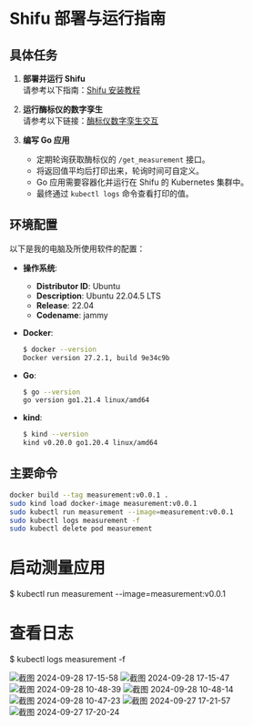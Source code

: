 # Shifu 部署与运行指南

## 具体任务

1. **部署并运行 Shifu**  
   请参考以下指南：[Shifu 安装教程](https://shifu.dev/docs/tutorials/demo-install/)

2. **运行酶标仪的数字孪生**  
   请参考以下链接：[酶标仪数字孪生交互](https://shifu.dev/docs/tutorials/demo-try/#3-interact-with-the-microplate-reader)

3. **编写 Go 应用**  
   - 定期轮询获取酶标仪的 `/get_measurement` 接口。
   - 将返回值平均后打印出来，轮询时间可自定义。
   - Go 应用需要容器化并运行在 Shifu 的 Kubernetes 集群中。
   - 最终通过 `kubectl logs` 命令查看打印的值。

## 环境配置

以下是我的电脑及所使用软件的配置：

- **操作系统**: 
  - **Distributor ID**: Ubuntu
  - **Description**: Ubuntu 22.04.5 LTS
  - **Release**: 22.04
  - **Codename**: jammy

- **Docker**:
  ```bash
  $ docker --version
  Docker version 27.2.1, build 9e34c9b
- **Go**:
  ```bash
  $ go --version
  go version go1.21.4 linux/amd64
- **kind**:
  ```bash
  $ kind --version
  kind v0.20.0 go1.20.4 linux/amd64
## 主要命令
```bash
docker build --tag measurement:v0.0.1 .
sudo kind load docker-image measurement:v0.0.1
sudo kubectl run measurement --image=measurement:v0.0.1
sudo kubectl logs measurement -f
sudo kubectl delete pod measurement
```
# 启动测量应用
$ kubectl run measurement --image=measurement:v0.0.1

# 查看日志
$ kubectl logs measurement -f

![截图 2024-09-28 17-15-58](https://github.com/user-attachments/assets/93bb9ba2-bb3d-4189-91ce-e2dcad7eef58)
![截图 2024-09-28 17-15-47](https://github.com/user-attachments/assets/3cb0e820-2886-491c-9101-151817a8152b)
![截图 2024-09-28 10-48-39](https://github.com/user-attachments/assets/9e75b9c7-fa1b-417c-9b97-753226c2f97c)
![截图 2024-09-28 10-48-14](https://github.com/user-attachments/assets/70f76abd-0f48-47ea-9588-0ed0997b7640)
![截图 2024-09-28 10-47-23](https://github.com/user-attachments/assets/51d85a4f-f59a-4d7a-8182-1238dac9086a)
![截图 2024-09-27 17-21-57](https://github.com/user-attachments/assets/d4800b40-3c71-4a05-884e-8621de494422)
![截图 2024-09-27 17-20-24](https://github.com/user-attachments/assets/dc2e42bb-6d42-4887-8002-e2e1beea6a58)
